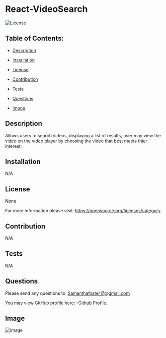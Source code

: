 # React-VideoSearch
   
![License](https://img.shields.io/badge/License-None-blue.svg "License Badge")


## Table of Contents:

- [Description](#description)

- [Installation](#installation)

- [License](#license) 

- [Contribution](#contribution)

- [Tests](#tests)

- [Questions](#questions)

- [Image](#image)


## Description
Allows users to search videos, displaying a list of results, user may view the video on the video player by choosing the video that best meets thier interest. 
  
## Installation 
N/A 
  
## License
None

For more information please visit: 
https://opensource.org/licenses/category
  
## Contribution 
N/A 
  
## Tests
N/A 
  
## Questions 
Please send any questions to: Samanthafoster17@gmail.com

You may view GitHub profile here: 
-[Github Profile](https://github.com/Samanthafoster17).

## Image
![image](https://user-images.githubusercontent.com/68489432/118384563-fbf89a80-b5d4-11eb-9b61-6daae4f40d12.png)

